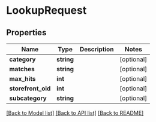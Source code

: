 # LookupRequest

## Properties
Name | Type | Description | Notes
------------ | ------------- | ------------- | -------------
**category** | **string** |  | [optional] 
**matches** | **string** |  | [optional] 
**max_hits** | **int** |  | [optional] 
**storefront_oid** | **int** |  | [optional] 
**subcategory** | **string** |  | [optional] 

[[Back to Model list]](../README.md#documentation-for-models) [[Back to API list]](../README.md#documentation-for-api-endpoints) [[Back to README]](../README.md)


